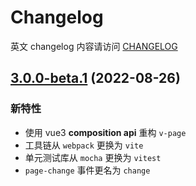 # Changelog

英文 changelog 内容请访问 [CHANGELOG](CHANGELOG.md)

## [3.0.0-beta.1](https://github.com/TerryZ/v-page/compare/v2.1.0...v3.0.0-beta.1) (2022-08-26)

### 新特性

- 使用 vue3 **composition api** 重构 `v-page`
- 工具链从 `webpack` 更换为 `vite`
- 单元测试库从 `mocha` 更换为 `vitest`
- `page-change` 事件更名为 `change`
